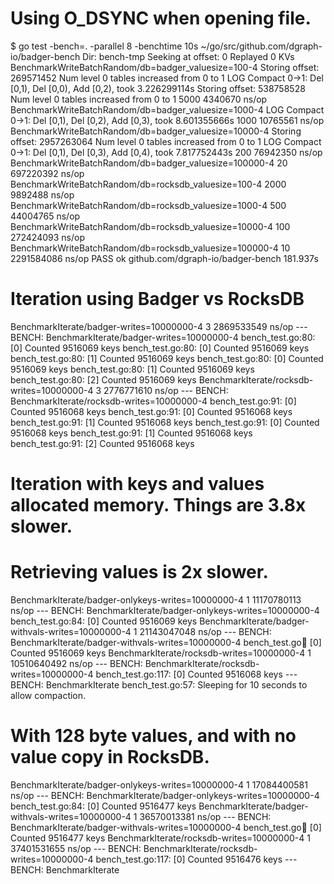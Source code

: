 # Using O_DSYNC when opening file.

$ go test -bench=. -parallel 8 -benchtime 10s                       ~/go/src/github.com/dgraph-io/badger-bench
Dir: bench-tmp
Seeking at offset: 0
Replayed 0 KVs
BenchmarkWriteBatchRandom/db=badger_valuesize=100-4         	Storing offset: 269571452
Num level 0 tables increased from 0 to 1
LOG Compact 0->1: Del [0,1), Del [0,0), Add [0,2), took 3.226299114s
Storing offset: 538758528
Num level 0 tables increased from 0 to 1
    5000	   4340670 ns/op
BenchmarkWriteBatchRandom/db=badger_valuesize=1000-4        	LOG Compact 0->1: Del [0,1), Del [0,2), Add [0,3), took 8.601355666s
    1000	  10765561 ns/op
BenchmarkWriteBatchRandom/db=badger_valuesize=10000-4       	Storing offset: 2957263064
Num level 0 tables increased from 0 to 1
LOG Compact 0->1: Del [0,1), Del [0,3), Add [0,4), took 7.817752443s
     200	  76942350 ns/op
BenchmarkWriteBatchRandom/db=badger_valuesize=100000-4      	      20	 697220392 ns/op
BenchmarkWriteBatchRandom/db=rocksdb_valuesize=100-4        	    2000	   9892488 ns/op
BenchmarkWriteBatchRandom/db=rocksdb_valuesize=1000-4       	     500	  44004765 ns/op
BenchmarkWriteBatchRandom/db=rocksdb_valuesize=10000-4      	     100	 272424093 ns/op
BenchmarkWriteBatchRandom/db=rocksdb_valuesize=100000-4     	      10	2291584086 ns/op
PASS
ok  	github.com/dgraph-io/badger-bench	181.937s

# Iteration using Badger vs RocksDB

BenchmarkIterate/badger-writes=10000000-4         	       3	2869533549 ns/op
--- BENCH: BenchmarkIterate/badger-writes=10000000-4
	bench_test.go:80: [0] Counted 9516069 keys
	bench_test.go:80: [0] Counted 9516069 keys
	bench_test.go:80: [1] Counted 9516069 keys
	bench_test.go:80: [0] Counted 9516069 keys
	bench_test.go:80: [1] Counted 9516069 keys
	bench_test.go:80: [2] Counted 9516069 keys
BenchmarkIterate/rocksdb-writes=10000000-4        	       3	2776771610 ns/op
--- BENCH: BenchmarkIterate/rocksdb-writes=10000000-4
	bench_test.go:91: [0] Counted 9516068 keys
	bench_test.go:91: [0] Counted 9516068 keys
	bench_test.go:91: [1] Counted 9516068 keys
	bench_test.go:91: [0] Counted 9516068 keys
	bench_test.go:91: [1] Counted 9516068 keys
	bench_test.go:91: [2] Counted 9516068 keys

# Iteration with keys and values allocated memory. Things are 3.8x slower.
# Retrieving values is 2x slower.

BenchmarkIterate/badger-onlykeys-writes=10000000-4         	       1	11170780113 ns/op
--- BENCH: BenchmarkIterate/badger-onlykeys-writes=10000000-4
	bench_test.go:84: [0] Counted 9516069 keys
BenchmarkIterate/badger-withvals-writes=10000000-4         	       1	21143047048 ns/op
--- BENCH: BenchmarkIterate/badger-withvals-writes=10000000-4
	bench_test.go:100: [0] Counted 9516069 keys
BenchmarkIterate/rocksdb-writes=10000000-4                 	       1	10510640492 ns/op
--- BENCH: BenchmarkIterate/rocksdb-writes=10000000-4
	bench_test.go:117: [0] Counted 9516068 keys
--- BENCH: BenchmarkIterate
	bench_test.go:57: Sleeping for 10 seconds to allow compaction.

# With 128 byte values, and with no value copy in RocksDB.
BenchmarkIterate/badger-onlykeys-writes=10000000-4         	       1	17084400581 ns/op
--- BENCH: BenchmarkIterate/badger-onlykeys-writes=10000000-4
	bench_test.go:84: [0] Counted 9516477 keys
BenchmarkIterate/badger-withvals-writes=10000000-4         	       1	36570013381 ns/op
--- BENCH: BenchmarkIterate/badger-withvals-writes=10000000-4
	bench_test.go:100: [0] Counted 9516477 keys
BenchmarkIterate/rocksdb-writes=10000000-4                 	       1	37401531655 ns/op
--- BENCH: BenchmarkIterate/rocksdb-writes=10000000-4
	bench_test.go:117: [0] Counted 9516476 keys
--- BENCH: BenchmarkIterate
